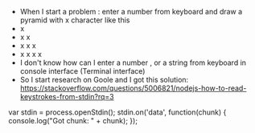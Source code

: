 - When I start a problem : enter a number from keyboard and draw a pyramid with x character like this
- x
- x x
- x x x
- x x x x
- I don't know how can I enter a number , or a string from keyboard in console interface (Terminal interface)
- So I start research on Goole and I got this solution: https://stackoverflow.com/questions/5006821/nodejs-how-to-read-keystrokes-from-stdin?rq=3

var stdin = process.openStdin();
stdin.on('data', function(chunk) { console.log("Got chunk: " + chunk); });

